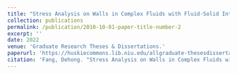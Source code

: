 ```yaml
---
title: "Stress Analysis on Walls in Complex Fluids with Fluid-Solid Interaction"
collection: publications
permalink: /publication/2010-10-01-paper-title-number-2
excerpt: ''
date: 2022
venue: 'Graduate Research Theses & Dissertations.'
paperurl: 'https://huskiecommons.lib.niu.edu/allgraduate-thesesdissertations/7022/'
citation: 'Fang, Dehong. "Stress Analysis on Walls in Complex Fluids with Fluid-Solid Interaction." (2022).'
---
```

